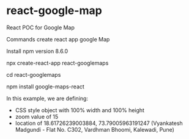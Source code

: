 # react-google-map
React POC for Google Map

Commands create react app google Map

Install npm version 8.6.0

npx create-react-app react-googlemaps

cd react-googlemaps

npm install google-maps-react


In this example, we are defining:
- CSS style object with 100% width and 100% height
- zoom value of 15
- location of 18.61726239003884, 73.79005963191247 (Vyankatesh Madgundi - Flat No. C302, Vardhman Bhoomi, Kalewadi, Pune)
